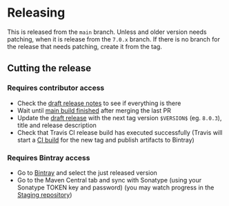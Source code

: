 # Releasing

This is released from the `main` branch. Unless and older version needs patching, when it is release from the `7.0.x` branch. If there is no branch for the release that needs patching, create it from the tag.

## Cutting the release

### Requires contributor access

- Check the [draft release notes](https://github.com/playframework/play-mailer/releases) to see if everything is there
- Wait until [main build finished](https://travis-ci.com/github/playframework/play-mailer/builds) after merging the last PR
- Update the [draft release](https://github.com/playframework/play-mailer/releases) with the next tag version `$VERSION$` (eg. `8.0.3`), title and release description
- Check that Travis CI release build has executed successfully (Travis will start a [CI build](https://travis-ci.com/github/playframework/play-mailer/builds) for the new tag and publish artifacts to Bintray)

### Requires Bintray access

- Go to [Bintray](https://bintray.com/playframework/maven/play-mailer) and select the just released version
- Go to the Maven Central tab and sync with Sonatype (using your Sonatype TOKEN key and password) (you may watch progress in the [Staging repository](https://oss.sonatype.org/#stagingRepositories))
